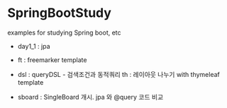 # SpringBootStudy
examples for studying Spring boot, etc

- day1_1 : jpa
- ft : freemarker template

- dsl : queryDSL - 검색조건과 동적쿼리
  th : 레이아웃 나누기 with thymeleaf template

- sboard : SingleBoard 개시. jpa 와 @query 코드 비교
